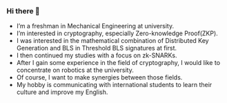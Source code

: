 ### Hi there 👋

- I’m a freshman in Mechanical Engineering at university.
- I’m interested in cryptography, especially Zero-knowledge Proof(ZKP).
- I was interested in the mathematical combination of Distributed Key Generation and BLS in Threshold BLS signatures at first.
- I then continued my studies with a focus on zk-SNARKs.
- After I gain some experience in the field of cryptography, I would like to concentrate on robotics at the university.
- Of course, I want to make synergies between those fields.
- My hobby is communicating with international students to learn their culture and improve my English.
